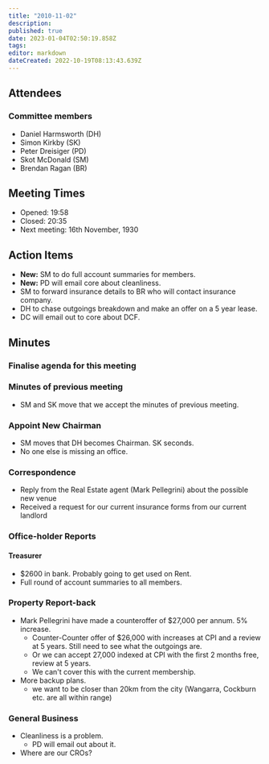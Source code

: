 ```yaml
---
title: "2010-11-02"
description: 
published: true
date: 2023-01-04T02:50:19.858Z
tags: 
editor: markdown
dateCreated: 2022-10-19T08:13:43.639Z
---
```


## Attendees

### Committee members

- Daniel Harmsworth (DH)
- Simon Kirkby (SK)
- Peter Dreisiger (PD)
- Skot McDonald (SM)
- Brendan Ragan (BR)

## Meeting Times

- Opened: 19:58
- Closed: 20:35
- Next meeting: 16th November, 1930

## Action Items

- **New:** SM to do full account summaries for members.
- **New:** PD will email core about cleanliness.
- SM to forward insurance details to BR who will contact insurance company.
- DH to chase outgoings breakdown and make an offer on a 5 year lease.
- DC will email out to core about DCF.

## Minutes

### Finalise agenda for this meeting

### Minutes of previous meeting

- SM and SK move that we accept the minutes of previous meeting.

### Appoint New Chairman

- SM moves that DH becomes Chairman. SK seconds.
- No one else is missing an office.

### Correspondence

- Reply from the Real Estate agent (Mark Pellegrini) about the possible new venue
- Received a request for our current insurance forms from our current landlord

### Office-holder Reports

#### Treasurer

- \$2600 in bank. Probably going to get used on Rent.
- Full round of account summaries to all members.

### Property Report-back

- Mark Pellegrini have made a counteroffer of \$27,000 per annum. 5% increase.
  - Counter-Counter offer of \$26,000 with increases at CPI and a review at 5 years. Still need to see what the outgoings are.
  - Or we can accept 27,000 indexed at CPI with the first 2 months free, review at 5 years.
  - We can't cover this with the current membership.
- More backup plans.
  - we want to be closer than 20km from the city (Wangarra, Cockburn etc. are all within range)

### General Business

- Cleanliness is a problem.
  - PD will email out about it.
- Where are our CROs?
